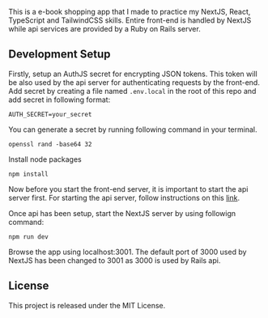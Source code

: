 This is a e-book shopping app that I made to practice my NextJS, React, TypeScript and TailwindCSS skills. Entire front-end is handled by NextJS while api services are provided by a Ruby on Rails server.

## Development Setup
Firstly, setup an AuthJS secret for encrypting JSON tokens. This token will be also used by the api server for authenticating requests by the front-end. Add secret by creating a file named `.env.local` in the root of this repo and add secret in following format:

```
AUTH_SECRET=your_secret
```

You can generate a secret by running following command in your terminal.

```
openssl rand -base64 32
```

Install node packages

```
npm install
```

Now before you start the front-end server, it is important to start the api server first. For starting the api server, follow instructions on this [link](https://github.com/aurangzaib-danial/books-shopping-app-api).

Once api has been setup, start the NextJS server by using followign command:

```
npm run dev
```

Browse the app using localhost:3001. The default port of 3000 used by NextJS has been changed to 3001 as 3000 is used by Rails api. 

## License
This project is released under the MIT License.
